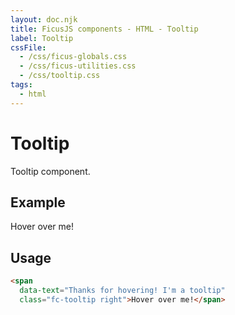 ```yaml
---
layout: doc.njk
title: FicusJS components - HTML - Tooltip
label: Tooltip
cssFile: 
  - /css/ficus-globals.css
  - /css/ficus-utilities.css
  - /css/tooltip.css
tags:
  - html
---
```

# Tooltip

Tooltip component.

## Example

<span
  data-text="Thanks for hovering! I'm a tooltip"
  class="fc-tooltip right">Hover over me!</span>

## Usage

```html
<span
  data-text="Thanks for hovering! I'm a tooltip"
  class="fc-tooltip right">Hover over me!</span>
```
